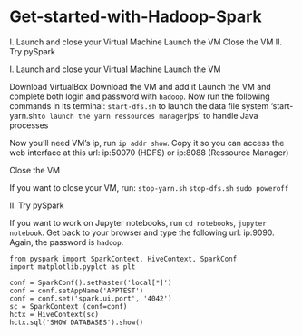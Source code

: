 # Get-started-with-Hadoop-Spark

I. Launch and close your Virtual Machine
	Launch the VM
	Close the VM
II. Try pySpark

I. Launch and close your Virtual Machine
    Launch the VM

Download VirtualBox
Download the VM and add it
Launch the VM and complete both login and password with `hadoop`.
Now run the following commands in its terminal:
`start-dfs.sh` to launch the data file system
‘start-yarn.sh` to launch the yarn ressources manager
`jps` to handle Java processes

Now you’ll need VM’s ip, run `ip addr show`.
Copy it so you can access the web interface at this url: ip:50070 (HDFS) or ip:8088 (Ressource Manager)

Close the VM

If you want to close your VM, run:
`stop-yarn.sh`
`stop-dfs.sh`
`sudo poweroff`



II. Try pySpark

If you want to work on Jupyter notebooks, run `cd notebooks`, `jupyter notebook`.
Get back to your browser and type the following url: ip:9090. Again, the password is `hadoop`.

```
from pyspark import SparkContext, HiveContext, SparkConf
import matplotlib.pyplot as plt
```

```
conf = SparkConf().setMaster('local[*]')
conf = conf.setAppName('APPTEST')
conf = conf.set('spark.ui.port', '4042')
sc = SparkContext (conf=conf)
hctx = HiveContext(sc)
hctx.sql('SHOW DATABASES').show()
```
